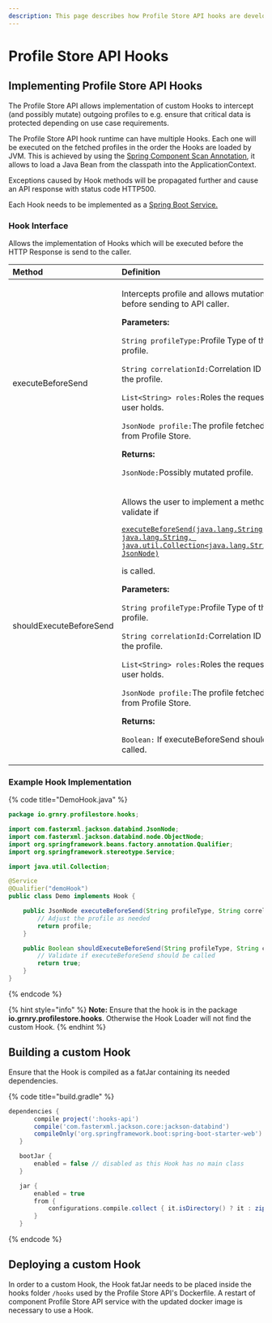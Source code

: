 ```yaml
---
description: This page describes how Profile Store API hooks are developed and deployed.
---
```


# Profile Store API Hooks

## Implementing Profile Store API Hooks

The Profile Store API allows implementation of custom Hooks to intercept \(and possibly mutate\) outgoing profiles to e.g. ensure that critical data is protected depending on use case requirements.

The Profile Store API hook runtime can have multiple Hooks. Each one will be executed on the fetched profiles in the order the Hooks are loaded by JVM. This is achieved by using the [Spring Component Scan Annotation](https://docs.spring.io/spring/docs/current/javadoc-api/org/springframework/context/annotation/ComponentScan.html), it allows to load a Java Bean from the classpath into the ApplicationContext.

Exceptions caused by Hook methods will be propagated further and cause an API response with status code HTTP500.

Each Hook needs to be implemented as a [Spring Boot Service.](https://www.tutorialspoint.com/spring_boot/spring_boot_service_components.htm)

### **Hook Interface**

Allows the implementation of Hooks which will be executed before the HTTP Response is send to the caller.

<table>
  <thead>
    <tr>
      <th style="text-align:left">Method</th>
      <th style="text-align:left">Definition</th>
    </tr>
  </thead>
  <tbody>
    <tr>
      <td style="text-align:left">executeBeforeSend</td>
      <td style="text-align:left">
        <p>Intercepts profile and allows mutation before sending to API caller.</p>
        <p><b>Parameters:</b>
        </p>
        <p><code>String profileType:</code>Profile Type of the profile.</p>
        <p><code>String correlationId:</code>Correlation ID of the profile.</p>
        <p><code>List&lt;String&gt; roles:</code>Roles the requesting user holds.</p>
        <p><code>JsonNode profile:</code>The profile fetched from Profile Store.</p>
        <p><b>Returns:</b>
        </p>
        <p> <code>JsonNode:</code>Possibly mutated profile.</p>
      </td>
    </tr>
    <tr>
      <td style="text-align:left">shouldExecuteBeforeSend</td>
      <td style="text-align:left">
        <p>Allows the user to implement a method to validate if</p>
        <p><a href="https://github.com/projectgranary/docs/tree/a8c6354c129141b3ae2bab73c2b17240bfedddc4/io/grnry/profilestore/hooks/Hook.html#executeBeforeSend-java.lang.String-java.lang.String-java.util.Collection-JsonNode-"><code>executeBeforeSend(java.lang.String, java.lang.String, java.util.Collection&lt;java.lang.String&gt;, JsonNode)</code></a>
        </p>
        <p>is called.</p>
        <p><b>Parameters:</b>
        </p>
        <p><code>String profileType:</code>Profile Type of the profile.</p>
        <p><code>String correlationId:</code>Correlation ID of the profile.</p>
        <p><code>List&lt;String&gt; roles:</code>Roles the requesting user holds.</p>
        <p><code>JsonNode profile:</code>The profile fetched from Profile Store.</p>
        <p><b>Returns:</b>
        </p>
        <p><code>Boolean:</code> If executeBeforeSend should be called.</p>
      </td>
    </tr>
  </tbody>
</table>

### **Example Hook Implementation**

{% code title="DemoHook.java" %}
```java
package io.grnry.profilestore.hooks;

import com.fasterxml.jackson.databind.JsonNode;
import com.fasterxml.jackson.databind.node.ObjectNode;
import org.springframework.beans.factory.annotation.Qualifier;
import org.springframework.stereotype.Service;

import java.util.Collection;

@Service
@Qualifier("demoHook")
public class Demo implements Hook {

    public JsonNode executeBeforeSend(String profileType, String correlationId, Collection<String> roles, JsonNode profile) {
        // Adjust the profile as needed
        return profile;
    }

    public Boolean shouldExecuteBeforeSend(String profileType, String correlationId, Collection<String> roles, JsonNode profile) {
        // Validate if executeBeforeSend should be called
        return true;
    }
}
```
{% endcode %}

{% hint style="info" %}
**Note:** Ensure that the hook is in the package **io.grnry.profilestore.hooks**. Otherwise the Hook Loader will not find the custom Hook.
{% endhint %}

## **Building a custom Hook**

Ensure that the Hook is compiled as a fatJar containing its needed dependencies.

{% code title="build.gradle" %}
```groovy
dependencies {
       compile project(':hooks-api')
       compile('com.fasterxml.jackson.core:jackson-databind')
       compileOnly('org.springframework.boot:spring-boot-starter-web') 
   }

   bootJar {
       enabled = false // disabled as this Hook has no main class
   }

   jar {
       enabled = true
       from {
           configurations.compile.collect { it.isDirectory() ? it : zipTree(it) }
       }
   }
```
{% endcode %}

## Deploying a custom Hook

In order to a custom Hook, the Hook fatJar needs to be placed inside the hooks folder `/hooks` used by the Profile Store API's Dockerfile. A restart of component Profile Store API service with the updated docker image is necessary to use a Hook.

